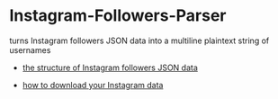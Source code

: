 # Instagram-Followers-Parser
turns Instagram followers JSON data into a multiline plaintext string of usernames

- [the structure of Instagram followers JSON data](https://gist.github.com/Vince14Genius/d808aee318b8725318f53c66d26dbd80)

- [how to download your Instagram data](https://help.instagram.com/181231772500920/?helpref=uf_share)
